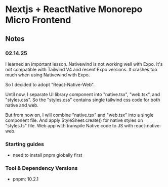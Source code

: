 # Nextjs + ReactNative Monorepo Micro Frontend

## Notes

### 02.14.25

I learned an important lesson.
Nativewind is not working well with Expo. It's not compatible with Tailwind V4 and recent Expo versions.
It crashes too much when using Nativewind with Expo.

So I decided to adopt "React-Native-Web".

Until now, I separate UI library component into "native.tsx", "web.tsx", and "styles.css".
So the "styles.css" contains single tailwind css code for both native and web.

But from now on, I will combine "native.tsx" and "web.tsx" into a single component file.
And apply StyleSheet.create() for native styles on "styles.ts" file.
Web app with transpile Native code to JS with react-native-web.

### Starting guides

- need to install pnpm globally first

### Tool & Dependency Versions

- pnpm: 10.2.1
